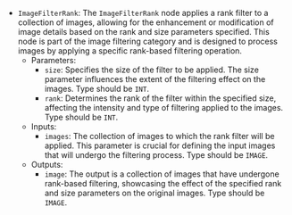 - `ImageFilterRank`: The `ImageFilterRank` node applies a rank filter to a collection of images, allowing for the enhancement or modification of image details based on the rank and size parameters specified. This node is part of the image filtering category and is designed to process images by applying a specific rank-based filtering operation.
    - Parameters:
        - `size`: Specifies the size of the filter to be applied. The size parameter influences the extent of the filtering effect on the images. Type should be `INT`.
        - `rank`: Determines the rank of the filter within the specified size, affecting the intensity and type of filtering applied to the images. Type should be `INT`.
    - Inputs:
        - `images`: The collection of images to which the rank filter will be applied. This parameter is crucial for defining the input images that will undergo the filtering process. Type should be `IMAGE`.
    - Outputs:
        - `image`: The output is a collection of images that have undergone rank-based filtering, showcasing the effect of the specified rank and size parameters on the original images. Type should be `IMAGE`.
